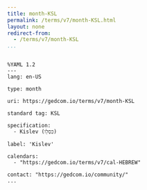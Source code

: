 ```yaml
---
title: month-KSL
permalink: /terms/v7/month-KSL.html
layout: none
redirect-from:
  - /terms/v7/month-KSL
...
```


```

%YAML 1.2
---
lang: en-US

type: month

uri: https://gedcom.io/terms/v7/month-KSL

standard tag: KSL

specification:
  - Kislev (כִּסְלֵו)

label: 'Kislev'

calendars:
  - "https://gedcom.io/terms/v7/cal-HEBREW"

contact: "https://gedcom.io/community/"
...

```
